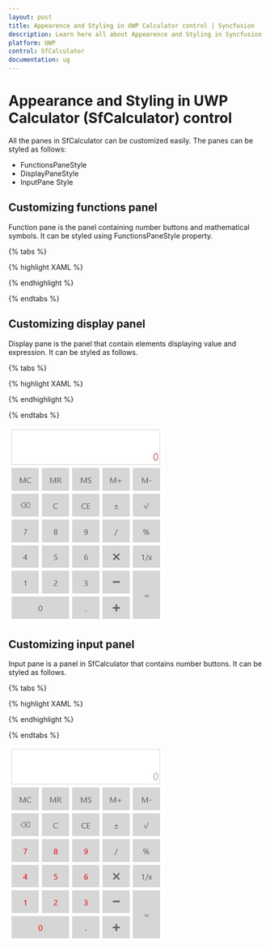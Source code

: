 ```yaml
---
layout: post
title: Appearence and Styling in UWP Calculator control | Syncfusion
description: Learn here all about Appearence and Styling in Syncfusion UWP Calculator (SfCalculator) control, its elements and more.
platform: UWP
control: SfCalculator
documentation: ug
---
```


# Appearance and Styling in UWP Calculator (SfCalculator) control

All the panes in SfCalculator can be customized easily. The panes can be styled as follows:

* FunctionsPaneStyle 
* DisplayPaneStyle
* InputPane Style

## Customizing functions panel

Function pane is the panel containing number buttons and mathematical symbols. It can be styled using FunctionsPaneStyle property.

{% tabs %}

{% highlight XAML %}

<Style TargetType="input:FunctionsPane">

<Setter Property="Foreground" Value="Red"/>

</Style>       

{% endhighlight %}

{% endtabs %}

## Customizing display panel

Display pane is the panel that contain elements displaying value and expression. It can be styled as follows.

{% tabs %}

{% highlight XAML %}

<Style TargetType="input:DisplayPane">

<Setter Property="Foreground" Value="Red"/>

<Setter Property="FontSize" Value="20"/>

</Style>

{% endhighlight %}

{% endtabs %}

![SfCalculator-images8](SfCalculator-images/SfCalculator-img8.jpeg)

## Customizing input panel

Input pane is a panel in SfCalculator that contains number buttons. It can be styled as follows.

{% tabs %}

{% highlight XAML %}

<Style TargetType="input:DisplayPane">

<Setter Property="Foreground" Value="Red"/>
   
<Setter Property="FontSize" Value="20"/>
   
</Style>


{% endhighlight %}

{% endtabs %}

![SfCalculator-images9](SfCalculator-images/SfCalculator-img9.jpeg)